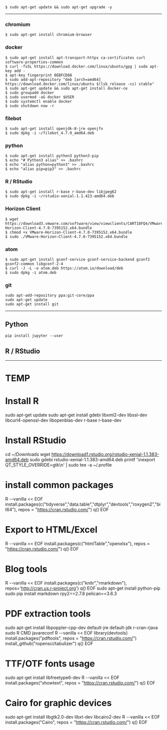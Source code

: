 `$ sudo apt-get update && sudo apt-get upgrade -y`

----

### chromium
```
$ sudo apt-get install chromium-browser
```


### docker
```
$ sudo apt-get install apt-transport-https ca-certificates curl software-properties-common
$ curl -fsSL https://download.docker.com/linux/ubuntu/gpg | sudo apt-key add -
$ apt-key fingerprint 0EBFCD88
$ sudo add-apt-repository "deb [arch=amd64] https://download.docker.com/linux/ubuntu $(lsb_release -cs) stable"
$ sudo apt-get update && sudo apt-get install docker-ce
$ sudo groupadd docker
$ sudo usermod -aG docker $USER
$ sudo systemctl enable docker
$ sudo shutdown now -r
```

### filebot
```
$ sudo apt-get install openjdk-8-jre openjfx
$ sudo dpkg -i ~/filebot_4.7.9_amd64.deb
```

### python
```
$ sudo apt-get install python3 python3-pip
$ echo "# Python3 alias" >> .bashrc
$ echo "alias python=python3" >> .bashrc
$ echo "alias pip=pip3" >> .bashrc
```

### R / RStudio
```
$ sudo apt-get install r-base r-base-dev libjpeg62
$ sudo dpkg -i ~/rstudio-xenial-1.1.423-amd64.deb
```

### Horizon Client
```
$ wget https://download3.vmware.com/software/view/viewclients/CART18FQ4/VMware-Horizon-Client-4.7.0-7395152.x64.bundle
$ chmod +x VMware-Horizon-Client-4.7.0-7395152.x64.bundle 
$ sudo ./VMware-Horizon-Client-4.7.0-7395152.x64.bundle
```

### atom
```
$ sudo apt-get install gconf-service gconf-service-backend gconf2 gconf2-common libgconf-2-4
$ curl -J -L -o atom.deb https://atom.io/download/deb
$ sudo dpkg -i atom.deb
```

### git
```
sudo apt-add-repository ppa:git-core/ppa
sudo apt-get update
sudo apt-get install git
```


----


## Python
```
pip install jupyter --user
```

## R / RStudio


----





# TEMP



# Install R
sudo apt-get update
sudo apt-get install gdebi libxml2-dev libssl-dev libcurl4-openssl-dev libopenblas-dev r-base r-base-dev

# Install RStudio
cd ~/Downloads
wget https://download1.rstudio.org/rstudio-xenial-1.1.383-amd64.deb
sudo gdebi rstudio-xenial-1.1.383-amd64.deb
printf '\nexport QT_STYLE_OVERRIDE=gtk\n' | sudo tee -a ~/.profile

# install common packages
R --vanilla << EOF
install.packages(c("tidyverse","data.table","dtplyr","devtools","roxygen2","bit64"), repos = "https://cran.rstudio.com/")
q()
EOF

# Export to HTML/Excel
R --vanilla << EOF
install.packages(c("htmlTable","openxlsx"), repos = "https://cran.rstudio.com/")
q()
EOF

# Blog tools
R --vanilla << EOF
install.packages(c("knitr","rmarkdown"), repos='http://cran.us.r-project.org')
q()
EOF
sudo apt-get install python-pip
sudo pip install markdown rpy2==2.7.8 pelican==3.6.3

# PDF extraction tools
sudo apt-get install libpoppler-cpp-dev default-jre default-jdk r-cran-rjava
sudo R CMD javareconf
R --vanilla << EOF
library(devtools)
install.packages("pdftools", repos = "https://cran.rstudio.com/")
install_github("ropensci/tabulizer")
q()
EOF

# TTF/OTF fonts usage
sudo apt-get install libfreetype6-dev
R --vanilla << EOF
install.packages("showtext", repos = "https://cran.rstudio.com/")
q()
EOF

# Cairo for graphic devices
sudo apt-get install libgtk2.0-dev libxt-dev libcairo2-dev
R --vanilla << EOF
install.packages("Cairo", repos = "https://cran.rstudio.com/")
q()
EOF
